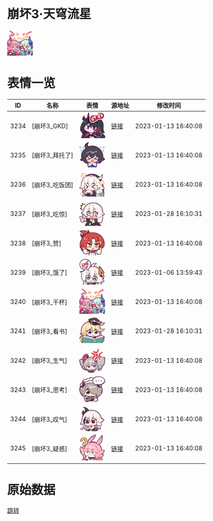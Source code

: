 # 崩坏3·天穹流星

<img src="./cover.png" height="60" alt="cover" />

# 表情一览

|ID|名称|表情|源地址|修改时间|
|----|----|----|----|----|
|3234|[崩坏3_GKD]|<img src="./pic/003234_%5B崩坏3_GKD%5D.png" height="60" alt="GKD"/>|[链接](https://i0.hdslb.com/bfs/emote/b4bed3f26c784499970c41f9e12c9ff05578d692.png)|2023-01-13 16:40:08|
|3235|[崩坏3_拜托了]|<img src="./pic/003235_%5B崩坏3_拜托了%5D.png" height="60" alt="拜托了"/>|[链接](https://i0.hdslb.com/bfs/emote/b163ae5dd88077233c7d1a3a6208eebc26fa11ec.png)|2023-01-13 16:40:08|
|3236|[崩坏3_吃饭团]|<img src="./pic/003236_%5B崩坏3_吃饭团%5D.png" height="60" alt="吃饭团"/>|[链接](https://i0.hdslb.com/bfs/emote/62173e795139cfaf60b5665165400e99bb8a14ac.png)|2023-01-13 16:40:08|
|3237|[崩坏3_吃惊]|<img src="./pic/003237_%5B崩坏3_吃惊%5D.png" height="60" alt="吃惊"/>|[链接](https://i0.hdslb.com/bfs/emote/b2eff311d1936aad226a164e10b40bcfb6d287e7.png)|2023-01-28 16:10:31|
|3238|[崩坏3_赞]|<img src="./pic/003238_%5B崩坏3_赞%5D.png" height="60" alt="赞"/>|[链接](https://i0.hdslb.com/bfs/emote/8f52186cb86f020281f32d91652abda81ea48601.png)|2023-01-13 16:40:08|
|3239|[崩坏3_饿了]|<img src="./pic/003239_%5B崩坏3_饿了%5D.png" height="60" alt="饿了"/>|[链接](https://i0.hdslb.com/bfs/emote/8b6160dfc5f8a8608e88bcb380f4e812b8a165cb.png)|2023-01-06 13:59:43|
|3240|[崩坏3_干杯]|<img src="./pic/003240_%5B崩坏3_干杯%5D.png" height="60" alt="干杯"/>|[链接](https://i0.hdslb.com/bfs/emote/8de5f3a1cc3dfd9f7be8f12662a489214d3e72fb.png)|2023-01-13 16:40:08|
|3241|[崩坏3_看书]|<img src="./pic/003241_%5B崩坏3_看书%5D.png" height="60" alt="看书"/>|[链接](https://i0.hdslb.com/bfs/emote/f91c75509625f3e831bb41a64fbb323bd7629c27.png)|2023-01-28 16:10:31|
|3242|[崩坏3_生气]|<img src="./pic/003242_%5B崩坏3_生气%5D.png" height="60" alt="生气"/>|[链接](https://i0.hdslb.com/bfs/emote/92d2a590bbb9bc2097b4ad9322b20ef02b88cb74.png)|2023-01-13 16:40:08|
|3243|[崩坏3_思考]|<img src="./pic/003243_%5B崩坏3_思考%5D.png" height="60" alt="思考"/>|[链接](https://i0.hdslb.com/bfs/emote/75c9cdcf92091cdf79b55b0618f7e7add41143cf.png)|2023-01-13 16:40:08|
|3244|[崩坏3_叹气]|<img src="./pic/003244_%5B崩坏3_叹气%5D.png" height="60" alt="叹气"/>|[链接](https://i0.hdslb.com/bfs/emote/341268d71938de00bbea84da48aed09c42a05c0a.png)|2023-01-13 16:40:08|
|3245|[崩坏3_疑惑]|<img src="./pic/003245_%5B崩坏3_疑惑%5D.png" height="60" alt="疑惑"/>|[链接](https://i0.hdslb.com/bfs/emote/f767eda699341e10d194b588a3d83b8ffa0c6a67.png)|2023-01-13 16:40:08|

# 原始数据

[跳转](./raw.json)

